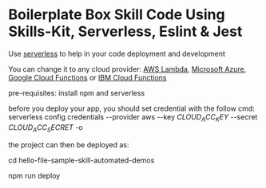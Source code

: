 # Boilerplate Box Skill Code Using Skills-Kit, Serverless, Eslint & Jest

Use [serverless](https://serverless.com) to help in your code deployment and development

You can change it to any cloud provider:
[AWS Lambda](https://aws.amazon.com/lambda/), [Microsoft Azure](https://azure.microsoft.com/en-us/overview/serverless-computing/), [Google Cloud Functions](https://cloud.google.com/functions/) or 
[IBM Cloud Functions](https://www.ibm.com/cloud/functions/details)

pre-requisites: install npm and serverless

before you deploy your app, you should set credential with the follow cmd:
serverless config credentials --provider aws --key $CLOUD_ACC_KEY$ --secret $CLOUD_ACC_SECRET$ -o

the project can then be deployed as:

cd hello-file-sample-skill-automated-demos

npm run deploy
